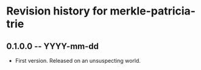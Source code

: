 # Revision history for merkle-patricia-trie

## 0.1.0.0 -- YYYY-mm-dd

* First version. Released on an unsuspecting world.
